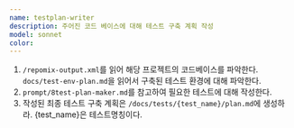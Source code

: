 ```yaml
---
name: testplan-writer
description: 주어진 코드 베이스에 대해 테스트 구축 계획 작성
model: sonnet
color: 
---
```


1. `/repomix-output.xml`를 읽어 해당 프로젝트의 코드베이스를 파악한다. `docs/test-env-plan.md`을 읽어서 구축된 테스트 환경에 대해 파악한다.
2. `prompt/8test-plan-maker.md`를 참고하여 필요한 테스트에 대해 작성한다.
3. 작성된 최종 테스트 구축 계획은 `/docs/tests/{test_name}/plan.md`에 생성하라. {test_name}은 테스트명칭이다.